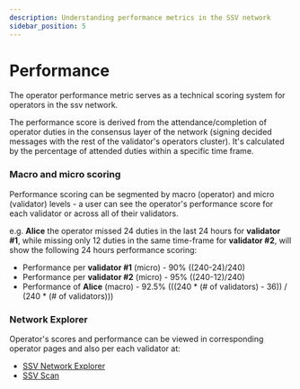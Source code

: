 ```yaml
---
description: Understanding performance metrics in the SSV network
sidebar_position: 5
---
```


# Performance

The operator performance metric serves as a technical scoring system for operators in the ssv network.

The performance score is derived from the attendance/completion of operator duties in the consensus layer of the network (signing decided messages with the rest of the validator's operators cluster). It's calculated by the percentage of attended duties within a specific time frame.

### Macro and micro scoring

Performance scoring can be segmented by macro (operator) and micro (validator) levels - a user can see the operator's performance score for each validator or across all of their validators.

e.g. **Alice** the operator missed 24 duties in the last 24 hours for **validator #1**, while missing only 12 duties in the same time-frame for **validator #2**, will show the following 24 hours performance scoring:

* Performance per **validator #1** (micro) - 90% ((240-24)/240)
* Performance per **validator #2** (micro) - 95% ((240-12)/240)
* Performance of **Alice** (macro) - 92.5% (((240 * (# of validators) - 36)) / (240 * (# of validators)))

### Network Explorer

Operator's scores and performance can be viewed in corresponding operator pages and also per each validator at:

* [SSV Network Explorer](https://explorer.ssv.network)
* [SSV Scan](https://ssvscan.io/)
